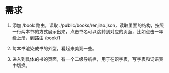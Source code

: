 # 需求

1. 添加 /book 路由，读取 ./public/books/renjiao.json，读取里面的结构，按照一行两本书的方式展示出来，点击书名可以跳转到对应的页面，比如点击一年级上册，到路由 /book/1

2. 每本书渲染成书的外型，看起来美观一些。

3. 进入到具体的书的页面，有一个二级导航栏，用于在识字表，写字表和词语表中切换。
